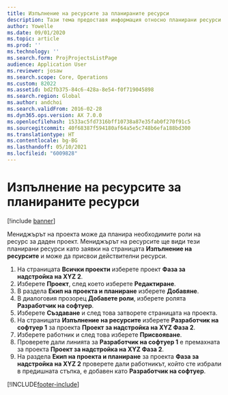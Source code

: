 ```yaml
---
title: Изпълнение на ресурсите за планираните ресурси
description: Тази тема предоставя информация относно планирани ресурси за проект.
author: Yowelle
ms.date: 09/01/2020
ms.topic: article
ms.prod: ''
ms.technology: ''
ms.search.form: ProjProjectsListPage
audience: Application User
ms.reviewer: josaw
ms.search.scope: Core, Operations
ms.custom: 82022
ms.assetid: bd2fb375-84c6-428a-8e54-f0f719045898
ms.search.region: Global
ms.author: andchoi
ms.search.validFrom: 2016-02-28
ms.dyn365.ops.version: AX 7.0.0
ms.openlocfilehash: 1533ac5fd7316bff10738a87e35fab0f270f91c5
ms.sourcegitcommit: 40f68387f594180af64a5e5c748b6efa188bd300
ms.translationtype: HT
ms.contentlocale: bg-BG
ms.lasthandoff: 05/10/2021
ms.locfileid: "6009828"
---
```

# <a name="resource-fulfillment-for-planned-resources"></a>Изпълнение на ресурсите за планираните ресурси

[!include [banner](../includes/banner.md)]

Мениджърът на проекта може да планира необходимите роли на ресурс за даден проект. Мениджърът на ресурсите ще види тези планирани ресурси като заявки на страницата **Изпълнение на ресурсите** и може да присвои действителни ресурси.

1. На страницата **Всички проекти** изберете проект **Фаза за надстройка на XYZ 2**.
2. Изберете **Проект**, след което изберете **Редактиране**.
3. В раздела **Екип на проекта и планиране** изберете **Добавяне**.
4. В диалоговия прозорец **Добавете роли**, изберете ролята **Разработчик на софтуер**.
5. Изберете **Създаване** и след това затворете страницата на проекта.
6. На страницата **Изпълнение на ресурсите** изберете **Разработчик на софтуер 1** за проекта **Проект за надстройка на XYZ Фаза 2**.
7. Изберете работник и след това изберете **Присвояване**.
8. Проверете дали линията за **Разработчик на софтуер 1** е премахната за проекта **Проект за надстройка на XYZ Фаза 2**.
9. На раздела **Екип на проекта и планиране** за проекта **Фаза за надстройка на XYZ 2** проверете дали работникът, който сте избрали в предишната стъпка, е добавен като **Разработчик на софтуер**.


[!INCLUDE[footer-include](../includes/footer-banner.md)]